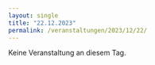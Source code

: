 ```yaml
---
layout: single
title: "22.12.2023"
permalink: /veranstaltungen/2023/12/22/
---
```


Keine Veranstaltung an diesem Tag.
